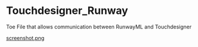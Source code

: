 # Touchdesigner_Runway
Toe File that allows communication between RunwayML and Touchdesigner

[screenshot.png](screenshot.png)
